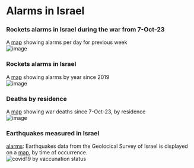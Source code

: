 # Alarms in Israel

### Rockets alarms in Israel during the war from 7-Oct-23
A [map](https://yuval-harpaz.github.io/alarms/alarms_7_days.html) showing alarms per day  for previous week<br>
![image](docs/thumb1.png?raw=true)
### Rockets alarms in Israel
A [map](https://yuval-harpaz.github.io/alarms/alarms_by_year.html) showing alarms by year since 2019<br>
![image](https://user-images.githubusercontent.com/445416/221681172-71884293-b03c-4412-88fa-9bda2c895329.png)
### Deaths by residence
A [map](https://yuval-harpaz.github.io/alarms/war_deaths23.html) showing war deaths since 7-Oct-23, by residence <br>
![image](docs/thumb2.png?raw=true)
### Earthquakes measured in Israel
[alarms](https://github.com/yuval-harpaz/alarms): Earthquakes data from the Geolocical Survey of Israel is displayed on a [map](https://yuval-harpaz.github.io/alarms/earthquakes_by_time.html), by time of occurrence.<br>
![covid19 by vaccunation status](https://github.com/yuval-harpaz/alarms/raw/master/docs/thumb.png?raw=true)
